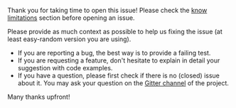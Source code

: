 Thank you for taking time to open this issue! Please check the [know limitations](https://github.com/j-easy/easy-random/wiki/known-limitations) section before opening an issue.

Please provide as much context as possible to help us fixing the issue (at least easy-random version you are using).

* If you are reporting a bug, the best way is to provide a failing test.
* If you are requesting a feature, don't hesitate to explain in detail your suggestion with code examples.
* If you have a question, please first check if there is no (closed) issue about it. You may ask your question on the [Gitter channel](https://gitter.im/j-easy/easy-random) of the project.

Many thanks upfront!
